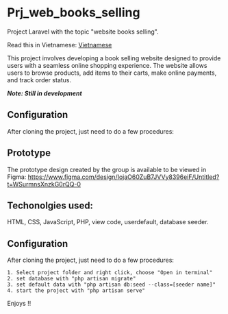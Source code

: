 # Prj_web_books_selling

Project Laravel with the topic "website books selling".

Read this in Vietnamese: [Vietnamese](README.vi.md)

This project involves developing a book selling website designed to provide users with a seamless online shopping experience. The website allows users to browse products, add items to their carts, make online payments, and track order status.

**_Note: Still in development_**

## Configuration

After cloning the project, just need to do a few procedures:

## Prototype

The prototype design created by the group is available to be viewed in Figma: https://www.figma.com/design/IojaO60ZuB7JVVy8396eiF/Untitled?t=WSurmnsXnzkG0rQQ-0

## Techonolgies used:

HTML, CSS, JavaScript, PHP, view code, userdefault, database seeder.

## Configuration

After cloning the project, just need to do a few procedures:

```
1. Select project folder and right click, choose "Open in terminal"
2. set database with "php artisan migrate"
3. set default data with "php artisan db:seed --class=[seeder name]"
4. start the project with "php artisan serve"
```

Enjoys !!
